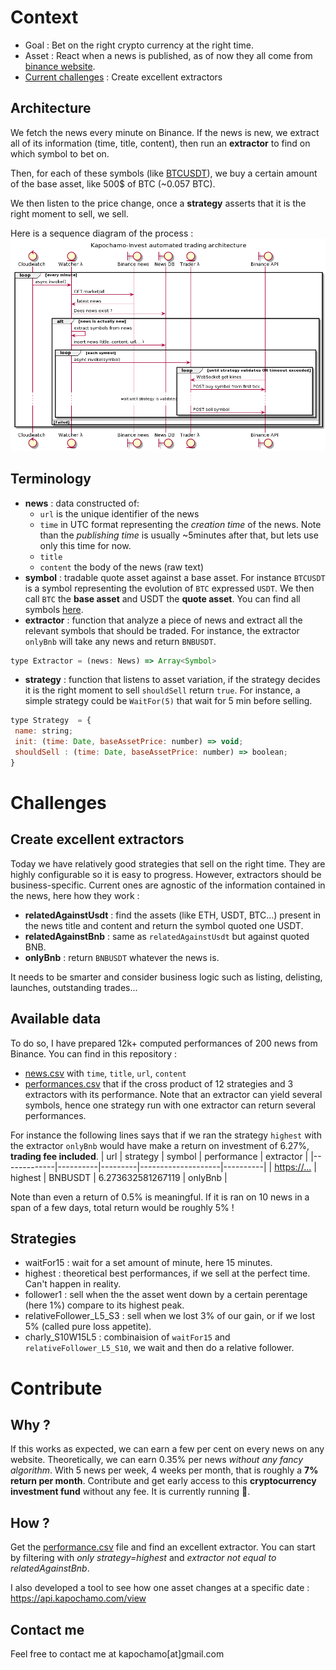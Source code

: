 # Context
- Goal : Bet on the right crypto currency at the right time.
- Asset : React when a news is published, as of now they all come from [binance website](https://binance.zendesk.com/hc/en-us).
- [Current challenges](#challenges) : Create excellent extractors

## Architecture
We fetch the news every minute on Binance. If the news is new, we extract all of its information (time, title, content), then run an **extractor** to find on which symbol to bet on.

Then, for each of these symbols (like [BTCUSDT](https://www.binance.com/en/trade/BTC_USDT)), we buy a certain amount of the base asset, like 500$ of BTC (~0.057 BTC). 

We then listen to the price change, once a **strategy** asserts that it is the right moment to sell, we sell.

Here is a sequence diagram of the process : 
![Kapochamo Invest Diagram](https://raw.githubusercontent.com/Edweis/kapochamo-invest-public/master/uml.png)

## Terminology
 - **news** : data constructed of:
   - `url` is the unique identifier of the news
   - `time` in UTC format representing the _creation time_ of the news. Note than the _publishing time_ is usually ~5minutes after that, but lets use only this time for now.
   - `title`
   - `content` the body of the news (raw text)
 - **symbol** : tradable quote asset against a base asset. For instance `BTCUSDT` is a symbol representing the evolution of `BTC` expressed `USDT`. We then call `BTC` the **base asset** and USDT the **quote asset**. You can find all symbols [here](https://www.binance.com/en/markets). 
 - **extractor** : function that analyze a piece of news and extract all the relevant symbols that should be traded. For instance, the extractor `onlyBnb` will take any news and return `BNBUSDT`.
 ```javascript
 type Extractor = (news: News) => Array<Symbol>
 ```
 - **strategy** : function that listens to asset variation, if the strategy decides it is the right moment to sell `shouldSell` return `true`. For instance, a simple strategy could be `WaitFor(5)` that wait for 5 min before selling.
 ```javascript
 type Strategy  = {
  name: string;
  init: (time: Date, baseAssetPrice: number) => void;
  shouldSell : (time: Date, baseAssetPrice: number) => boolean;
 }
 ```
 
# Challenges
## Create excellent extractors
Today we have relatively good strategies that sell on the right time. They are highly configurable so it is easy to progress.
However, extractors should be business-specific. Current ones are agnostic of the information contained in the news, here how they work : 
 - **relatedAgainstUsdt** : find the assets (like ETH, USDT, BTC...) present in the news title and content and return the symbol quoted one USDT.
 - **relatedAgainstBnb** : same as `relatedAgainstUsdt` but against quoted BNB.
 - **onlyBnb** : return `BNBUSDT` whatever the news is.

It needs to be smarter and consider business logic such as listing, delisting, launches, outstanding trades...

## Available data
To do so, I have prepared 12k+ computed performances of 200 news from Binance.
You can find in this repository : 
 - [news.csv]() with `time`, `title`, `url`, `content`
 - [performances.csv]() that if the cross product of 12 strategies and 3 extractors with its performance. Note that an extractor can yield several symbols, hence one strategy run with one extractor can return several performances.
 
 For instance the following lines says that if we ran the strategy `highest` with the extractor `onlyBnb` would have make a return on investment of 6.27%, **trading fee included**.
| url         | strategy | symbol  | performance         | extractor |
|-------------|----------|---------|--------------------|----------|
| [https://...](https://binance.zendesk.com/hc/en-us/articles/360041795572-Introducing-the-Cartesi-CTSI-Token-Sale-on-Binance-Launchpad) | highest  | BNBUSDT | 6.273632581267119  | onlyBnb  |

Note than even a return of 0.5% is meaningful. If it is ran on 10 news in a span of a few days, total return would be roughly 5% !

## Strategies
 - waitFor15 : wait for a set amount of minute, here 15 minutes.
 - highest : theoretical best performances, if we sell at the perfect time. Can't happen in reality.
 - follower1 : sell when the the asset went down by a certain perentage (here 1%) compare to its highest peak.
 - relativeFollower_L5_S3 : sell when we lost 3% of our gain, or if we lost 5% (called pure loss appetite).
 - charly_S10W15L5 : combinaision of `waitFor15` and `relativeFollower_L5_S10`, we wait and then do a relative follower.
 
# Contribute
## Why ?
If this works as expected, we can earn a few per cent on every news on any website. Theoretically, we can earn 0.35% per news _without any fancy algorithm_. With 5 news per week, 4 weeks per month, that is roughly a **7% return per month**.
Contribute and get early access to this **cryptocurrency investment fund** without any fee. It is currently running 💸.

## How ?
Get the [performance.csv]() file and find an excellent extractor.
You can start by filtering with _only strategy=highest_ and _extractor not equal to relatedAgainstBnb_.

I also developed a tool to see how one asset changes at a specific date : https://api.kapochamo.com/view

## Contact me
Feel free to contact me at kapochamo[at]gmail.com
